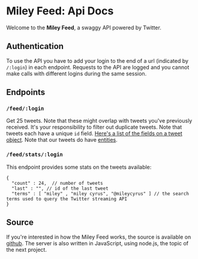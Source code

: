 <link rel="stylesheet" href="github.css"/>
<link rel="stylesheet" href="github.md.css"/>
<script src="highlight.pack.js" type="text/javascript"></script>
<script>hljs.initHighlightingOnLoad();</script>

# Miley Feed: Api Docs
Welcome to the **Miley Feed**, a swaggy API powered by Twitter.

## Authentication
To use the API you have to add your login to the end of a url (indicated by `/:login`) in each endpoint. Requests to the API are logged and you cannot make calls with different logins during the same session.


## Endpoints

### `/feed/:login`
Get 25 tweets. Note that these might overlap with tweets you've previously received. It's your responsibility to filter out duplicate tweets. Note that tweets each have a unique `id` field. [Here's a list of the fields on a tweet object](https://dev.twitter.com/docs/platform-objects/tweets). Note that our tweets do have [entities](https://dev.twitter.com/docs/tweet-entities).

### `/feed/stats/:login`
This endpoint provides some stats on the tweets available:

    {  
      "count" : 24,  // number of tweets  
      "last" : "", // id of the last tweet  
      "terms" : [ "miley" , "miley cyrus", "@mileycyrus" ] // the search terms used to query the Twitter streaming API  
    }  

## Source
If you're interested in how the Miley Feed works, the source is available on [github](https://github.com/jbowens/miley-feed). The server is also written in JavaScript, using node.js, the topic of the next project.
